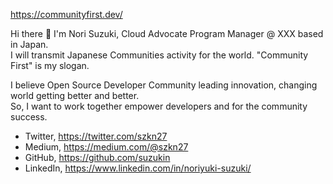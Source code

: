 <p><a href="https://communityfirst.dev/" rel="nofollow">https://communityfirst.dev/</a></p>
<p>Hi there <g-emoji class="g-emoji" alias="raised_hands" fallback-src="https://github.githubassets.com/images/icons/emoji/unicode/1f64c.png">🙌</g-emoji> I'm Nori Suzuki, Cloud Advocate Program Manager @ XXX based in Japan. <br>
I will transmit Japanese Communities activity for the world. "Community First" is my slogan.</p>
<p>I believe Open Source Developer Community leading innovation, changing world getting better and better. <br>
So, I want to work together empower developers and for the community success.</p>
<ul>
<li>Twitter, <a href="https://twitter.com/szkn27" rel="nofollow">https://twitter.com/szkn27</a></li>
<li>Medium, <a href="https://medium.com/@szkn27" rel="nofollow">https://medium.com/@szkn27</a></li>
<li>GitHub, <a href="https://github.com/suzukin">https://github.com/suzukin</a></li>
<li>LinkedIn, <a href="https://www.linkedin.com/in/noriyuki-suzuki/" rel="nofollow">https://www.linkedin.com/in/noriyuki-suzuki/</a></li>
</ul>
